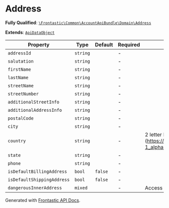 #  Address

**Fully Qualified**: [`\Frontastic\Common\AccountApiBundle\Domain\Address`](../../../../src/php/AccountApiBundle/Domain/Address.php)

**Extends**: [`ApiDataObject`](../../CoreBundle/Domain/ApiDataObject.md)

Property|Type|Default|Required|Description
--------|----|-------|--------|-----------
`addressId` | `string` |  | - | 
`salutation` | `string` |  | - | 
`firstName` | `string` |  | - | 
`lastName` | `string` |  | - | 
`streetName` | `string` |  | - | 
`streetNumber` | `string` |  | - | 
`additionalStreetInfo` | `string` |  | - | 
`additionalAddressInfo` | `string` |  | - | 
`postalCode` | `string` |  | - | 
`city` | `string` |  | - | 
`country` | `string` |  | - | 2 letter ISO code (https://en.wikipedia.org/wiki/ISO_3166-1_alpha-2)
`state` | `string` |  | - | 
`phone` | `string` |  | - | 
`isDefaultBillingAddress` | `bool` | `false` | - | 
`isDefaultShippingAddress` | `bool` | `false` | - | 
`dangerousInnerAddress` | `mixed` |  | - | Access original object from backend.

Generated with [Frontastic API Docs](https://github.com/FrontasticGmbH/apidocs).

